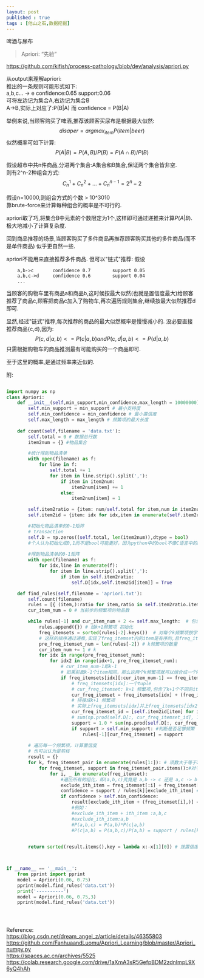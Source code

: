 ```yaml
---
layout: post
published : true
tags : [他山之石,数据挖掘]
---
```


啤酒与尿布
>Apriori: “先验”

[https://github.com/kifish/process-pathology/blob/dev/analysis/apriori.py
](https://github.com/kifish/process-pathology/blob/dev/analysis/apriori.py
)


从output来理解apriori:    
推出的一条规则可能形式如下:         
a,b,c... -> e    confidence:0.65 support:0.06     
可将左边记为集合A,右边记为集合B    
A->B,实际上对应了:P(B|A) 而 confidence = P(B|A) 

举例来说,当顾客购买了啤酒,推荐该顾客买尿布是根据最大似然:   
$$disaper = argmax_{item}P(item|beer)$$
似然概率可如下计算:   
$$P(A|B)=P(A,B)/P(B)=P(A\cap B)/P(B)$$

假设超市中共n件商品,分进两个集合:A集合和B集合,保证两个集合皆非空.  
则有2^n-2种组合方式:         
$$C_n^1 + C_n^2 + ... + C_n^{n-1}= 2^n - 2$$

假设n=10000,则组合方式的个数 > 10^3010    
靠brute-force来计算每种组合的概率是不可行的.

apriori取了巧,将集合B中元素的个数限定为1个,这样即可通过递推来计算$P(A|B)$.极大地减小了计算复杂度.

回到商品推荐的场景,当顾客购买了多件商品再推荐顾客购买其他的多件商品(而不是单件商品) 似乎更自然一些.

apriori不能用来直接推荐多件商品. 但可以"链式"推荐:
假设
```
    a,b->c       confidence 0.7        support 0.05 
    a,b,c->d     confidence 0.6	       support 0.04
    ...
```
当顾客的购物车里有商品a和商品b,这时候按最大似然(也就是置信度最大)给顾客推荐了商品c,顾客把商品c加入了购物车,再次遍历规则集合,继续按最大似然推荐d即可.

显然,经过"链式"推荐,每次推荐的商品的最大似然概率是慢慢减小的.
没必要直接推荐商品{c,d},因为:
$$P({c,d}|{a,b}) <= P({c}|{a,b}) and P({c,d}|{a,b})<= P({d}|{a,b})$$只需根据购物车的商品推测最有可能购买的一个商品即可.

至于这里的概率,是通过频率来近似的.


附:
```python

import numpy as np
class Apriori:
    def __init__(self,min_support,min_confidence,max_length = 10000000):
        self.min_support = min_support # 最小支持度
        self.min_confidence = min_confidence # 最小置信度
        self.max_length = max_length # 频繁项的最大长度
    
    def count(self,filename = 'data.txt'):
        self.total = 0 # 数据总行数
        item2num = {} #物品集合

        #统计得到物品清单
        with open(filename) as f:
            for line in f:
                self.total += 1
                for item in line.strip().split(','):
                    if item in item2num:
                        item2num[item] += 1
                    else:
                        item2num[item] = 1

        self.item2ratio = {item: num/self.total for item,num in item2num.items() if num/self.total > self.min_support}
        self.item2id = {item: idx for idx,item in enumerate(self.item2ratio)}

        #初始化物品清单的0-1矩阵
        # transaction
        self.D = np.zeros((self.total, len(item2num)),dtype = bool)
        #个人认为初始化成0,1而不是bool可能更好，因为python中的bool不像C语言中的bool那样(几乎和01等价)
        
        #得到物品清单的0-1矩阵
        with open(filename) as f:
            for idx,line in enumerate(f):
                for item in line.strip().split(','):
                    if item in self.item2ratio:
                        self.D[idx,self.item2id[item]] = True 

    def find_rules(self,filename = 'apriori.txt'):
        self.count(filename)
        rules = [{ (item,):ratio for item,ratio in self.item2ratio.items() }]
        cur_item_num = 0 # 当前步的频繁项的物品数

        while rules[-1] and cur_item_num + 2 <= self.max_length:  # 包含了从k频繁项到k+1频繁项的构建过程
            rules.append({}) # 给k+1频繁项 初始化
            freq_itemsets = sorted(rules[-2].keys())  # 对每个k频繁项按字典序排序（核心）感觉未必要字典序,只需要排序即可
            # 这样的排序通过递推,实现了freq_itemset内的item是有序的,且freq_itemsets也是有序的
            pre_freq_itemset_num = len(rules[-2]) # k频繁项的数量
            cur_item_num += 1 # k
            for idx in range(pre_freq_itemset_num):
                for idx2 in range(idx+1, pre_freq_itemset_num):
                    # cur_item_num-1即k-1
                    # 如果前面k-1个item相同，那么这两个k频繁项就可以组合成一个k+1频繁项
                    if freq_itemsets[idx][:cur_item_num-1] == freq_itemsets[idx2][:cur_item_num-1]:
                        # freq_itemsets[idx]:一个tuple
                        # cur_freq_itemset: k+1 频繁项,包含了k+1个不同的item
                        cur_freq_itemset = freq_itemsets[idx] + (freq_itemsets[idx2][cur_item_num-1],)
                        # 拼接成k+1 频繁项
                        # 实际上freq_itemsets[idx]并上freq_itemsets[idx2] 共有k+1个不同的item
                        cur_freq_itemset_id = [self.item2id[item] for item in cur_freq_itemset]
                        # sum(np.prod(self.D[:, cur_freq_itemset_id], 1)) k+1频繁项在数据集中的共现次数
                        support = 1.0 * sum(np.prod(self.D[:, cur_freq_itemset_id],1)) / self.total
                        if support > self.min_support: #判断是否足够频繁 
                            rules[-1][cur_freq_itemset] = support
                        
        # 遍历每一个频繁项，计算置信度
        # 也可以认为是剪枝
        result = {}
        for k, freq_itemset_pair in enumerate(rules[1:]): # 项数大于等于2
            for freq_itemset, support in freq_itemset_pair.items():#对于当前的k,遍历所有k频繁项
                for i, _ in enumerate(freq_itemset):
                    #遍历所有的组化，即(a,b,c)究竟是 a,b -> c 还是 a,c -> b 还是 b,c -> a ？
                    exclude_ith_item = freq_itemset[:i] + freq_itemset[i+1:] # 把第i项剔除
                    confidence = support / rules[k][exclude_ith_item] # 不同组合的置信度(一种排列对于一条规则)
                    if confidence > self.min_confidence:
                        result[exclude_ith_item + (freq_itemset[i],)] = (confidence,support)
                        #例如：
                        #exclude_ith_item + ith_item :a,b,c
                        #exclude_ith_item:a,b
                        #P(a,b,c) = P(a,b)*P(c|a,b)
                        #P(c|a,b) = P(a,b,c)/P(a,b) = support / rules[k][exclude_ith_item]
        

        return sorted(result.items(),key = lambda x:-x[1][0]) # 按置信度confidence降序排列



if __name__ == '__main__':
    from pprint import pprint
    model = Apriori(0.06, 0.75)
    pprint(model.find_rules('data.txt'))
    print('----------')
    model = Apriori(0.06, 0.75,3)
    pprint(model.find_rules('data.txt'))





```






Reference:    
https://blog.csdn.net/dream_angel_z/article/details/46355803     
https://github.com/FanhuaandLuomu/Apriori_Learning/blob/master/Apriori_numpy.py        
https://spaces.ac.cn/archives/5525        
https://colab.research.google.com/drive/1aXmA3sR5GefpBDM2zdnImpL9X6yQ4hAh